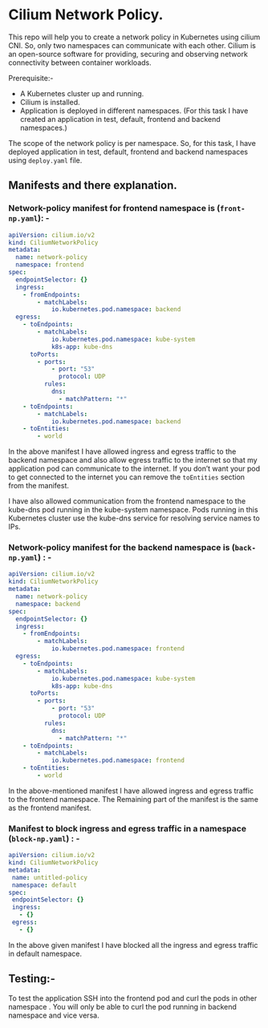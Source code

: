 # Cilium Network Policy.

This repo will help you to create a network policy in Kubernetes using cilium CNI. So, only two namespaces can communicate with each other. Cilium is an open-source software for providing, securing and observing network connectivity between container workloads.

Prerequisite:-
 - A Kubernetes cluster up and running.
 - Cilium is installed.
 - Application is deployed in different namespaces. (For this task I have created an application in test, default, frontend and backend namespaces.)

The scope of the network policy is per namespace. So, for this task, I have deployed application in test, default, frontend and backend namespaces using `deploy.yaml` file.

## Manifests and there explanation.

### Network-policy manifest for frontend namespace is (`front-np.yaml`): -

```yaml
apiVersion: cilium.io/v2
kind: CiliumNetworkPolicy
metadata:
  name: network-policy
  namespace: frontend
spec:
  endpointSelector: {}
  ingress:
    - fromEndpoints:
        - matchLabels:
            io.kubernetes.pod.namespace: backend
  egress:
    - toEndpoints:
        - matchLabels:
            io.kubernetes.pod.namespace: kube-system
            k8s-app: kube-dns
      toPorts:
        - ports:
            - port: "53"
              protocol: UDP
          rules:
            dns:
              - matchPattern: "*"
    - toEndpoints:
        - matchLabels:
            io.kubernetes.pod.namespace: backend
    - toEntities:
        - world
```

In the above manifest I have allowed ingress and egress traffic to the backend namespace and also allow egress traffic to the internet so that my application pod can communicate to the internet. If you don’t want your pod to get connected to the internet you can remove the `toEntities` section from the manifest.

I have also allowed communication from the frontend namespace to the kube-dns pod running in the kube-system namespace. Pods running in this Kubernetes cluster use the kube-dns service for resolving service names to IPs.

### Network-policy manifest for the backend namespace is (`back-np.yaml`) : -

```yaml
apiVersion: cilium.io/v2
kind: CiliumNetworkPolicy
metadata:
  name: network-policy
  namespace: backend
spec:
  endpointSelector: {}
  ingress:
    - fromEndpoints:
        - matchLabels:
            io.kubernetes.pod.namespace: frontend
  egress:
    - toEndpoints:
        - matchLabels:
            io.kubernetes.pod.namespace: kube-system
            k8s-app: kube-dns
      toPorts:
        - ports:
            - port: "53"
              protocol: UDP
          rules:
            dns:
              - matchPattern: "*"
    - toEndpoints:
        - matchLabels:
            io.kubernetes.pod.namespace: frontend
    - toEntities:
        - world
```

In the above-mentioned manifest I have allowed ingress and egress traffic to the frontend namespace. The Remaining part of the manifest is the same as the frontend manifest.

### Manifest to block ingress and egress traffic in a namespace (`block-np.yaml`) : -

```yaml
apiVersion: cilium.io/v2
kind: CiliumNetworkPolicy
metadata:
 name: untitled-policy
 namespace: default
spec:
 endpointSelector: {}
 ingress:
   - {}
 egress:
   - {}
```
In the above given manifest I have blocked all the ingress and egress traffic in default namespace.

## Testing:-

To test the application SSH into the frontend pod and curl the pods in other namespace . You will only be able to curl the pod running in backend namespace and vice versa.

